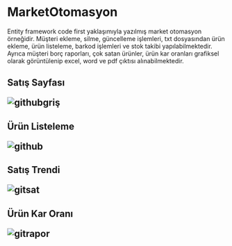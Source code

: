 # MarketOtomasyon
Entity framework code first yaklaşımıyla yazılmış market otomasyon örneğidir. Müşteri ekleme, silme, güncelleme işlemleri,
txt dosyasından ürün ekleme, ürün listeleme, barkod işlemleri ve stok takibi yapılabilmektedir.
Ayrıca müşteri borç raporları, çok satan ürünler, ürün kar oranları
grafiksel olarak görüntülenip excel, word ve pdf çıktısı alınabilmektedir.

<h2>Satış Sayfası
  
  ![githubgriş](https://user-images.githubusercontent.com/62529090/104782409-307a5800-5795-11eb-86e6-54090a337457.JPG)


<h2>Ürün Listeleme
  
  ![github](https://user-images.githubusercontent.com/62529090/104782473-4daf2680-5795-11eb-8f9c-02a3f3879507.JPG)
  
  
<h2>Satış Trendi
  
  ![gitsat](https://user-images.githubusercontent.com/62529090/104782572-7afbd480-5795-11eb-8510-916b74042d3a.JPG)
  
  
<h2>Ürün Kar Oranı
  
  ![gitrapor](https://user-images.githubusercontent.com/62529090/104782631-97980c80-5795-11eb-8d5b-e2f5f45e5721.JPG)
   
